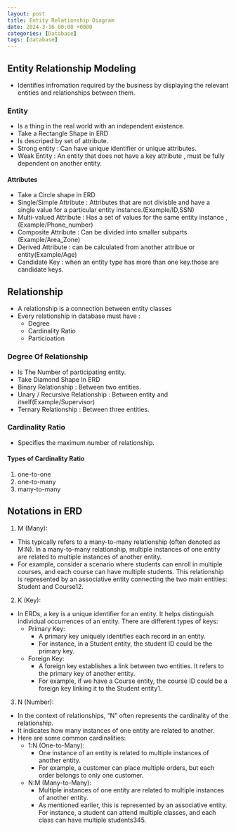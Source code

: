 ```yaml
---
layout: post
title: Entity Relationship Diagram 
date: 2024-3-16 00:00 +0000
categories: [Database]
tags: [database]
---
```

## Entity Relationship Modeling
- Identifies infromation required by the business by displaying the relevant entities and relationships between them.
### Entity
- Is a thing in the real world with an independent existence.
- Take a Rectangle Shape in ERD
- Is descriped by set of attribute.
- Strong entity : Can have unique identifier or unique attributes.
- Weak Entity : An entity that does not have a key attribute , must be fully dependent on another entity.
#### Attributes
- Take a Circle shape in ERD
- Single/Simple Attribute : Attributes that are not divisble and have a single value for a particular entity instance.(Example/ID,SSN)
- Multi-valued Attribute :  Has a set of values for the same entity instance , (Example/Phone_number)
- Composite Attribute : Can be divided into smaller subparts (Example/Area_Zone)
- Derived Attribute : can be calculated from another attribue or entity(Example/Age)
- Candidate Key : when an entity type has more than one key.those are candidate keys.
## Relationship 
- A relationship is a connection between entity classes
- Every relationship in database must have :
  - Degree
  - Cardinality Ratio
  - Particioation
### Degree Of Relationship
- Is The Number of participating entity.
- Take Diamond Shape In ERD
- Binary Relationship : Between two entities.
- Unary / Recursive Relationship : Between entity and itself(Example/Supervisor)
- Ternary Relationship : Between three entities.
### Cardinality Ratio
- Specifies the maximum number of relationship.
#### Types of Cardinality Ratio
1. one-to-one
2. one-to-many
3. many-to-many
## Notations in ERD
1. M (Many): 
- This typically refers to a many-to-many relationship (often denoted as M:N). In a many-to-many relationship, multiple instances of one entity are related to multiple instances of another entity. 
- For example, consider a scenario where students can enroll in multiple courses, and each course can have multiple students. This relationship is represented by an associative entity connecting the two main entities: Student and Course12.
2. K (Key): 
- In ERDs, a key is a unique identifier for an entity. It helps distinguish individual occurrences of an entity. There are different types of keys:
  - Primary Key: 
    - A primary key uniquely identifies each record in an entity. 
    - For instance, in a Student entity, the student ID could be the primary key.
  - Foreign Key: 
    - A foreign key establishes a link between two entities. It refers to the primary key of another entity. 
    - For example, if we have a Course entity, the course ID could be a foreign key linking it to the Student entity1.
3. N (Number): 
- In the context of relationships, “N” often represents the cardinality of the relationship. 
- It indicates how many instances of one entity are related to another. 
- Here are some common cardinalities:
   - 1:N (One-to-Many): 
     - One instance of an entity is related to multiple instances of another entity. 
     - For example, a customer can place multiple orders, but each order belongs to only one customer.
   - N:M (Many-to-Many): 
     - Multiple instances of one entity are related to multiple instances of another entity. 
     - As mentioned earlier, this is represented by an associative entity. For instance, a student can attend multiple classes, and each class can have multiple students345.